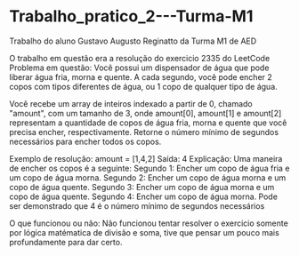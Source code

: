 # Trabalho_pratico_2---Turma-M1
Trabalho do aluno Gustavo Augusto Reginatto da Turma M1 de AED

O trabalho em questão era a resolução do exercicio 2335 do LeetCode
Problema em questão: Você possui um dispensador de água que pode liberar água fria, morna e quente. A cada segundo, você pode encher 2 copos com tipos diferentes de água, ou 1 copo de qualquer tipo de água.

Você recebe um array de inteiros indexado a partir de 0, chamado "amount", com um tamanho de 3, onde amount[0], amount[1] e amount[2] representam a quantidade de copos de água fria, morna e quente que você precisa encher, respectivamente. Retorne o número mínimo de segundos necessários para encher todos os copos.

Exemplo de resolução: 
amount = [1,4,2]
Saída: 4
Explicação: Uma maneira de encher os copos é a seguinte:
Segundo 1: Encher um copo de água fria e um copo de água morna.
Segundo 2: Encher um copo de água morna e um copo de água quente.
Segundo 3: Encher um copo de água morna e um copo de água quente.
Segundo 4: Encher um copo de água morna.
Pode ser demonstrado que 4 é o número mínimo de segundos necessários

O que funcionou ou não: Não funcionou tentar resolver o exercicio somente por lógica matématica de divisão e soma, tive que pensar um pouco mais profundamente para dar certo.
